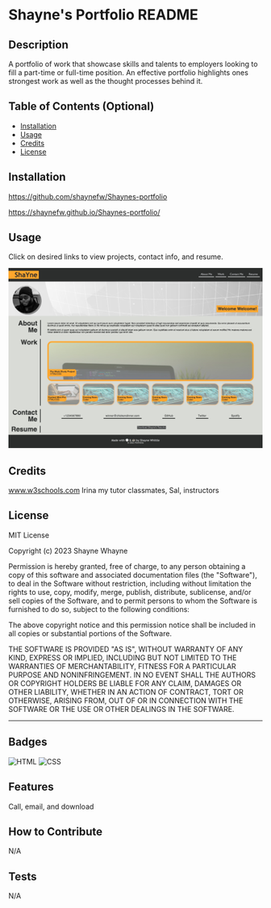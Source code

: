 # Shayne's Portfolio README

## Description

A portfolio of work that showcase skills and talents to employers looking to fill a part-time or full-time position. An effective portfolio highlights ones strongest work as well as the thought processes behind it.

## Table of Contents (Optional)

- [Installation](#installation)
- [Usage](#usage)
- [Credits](#credits)
- [License](#license)

## Installation

https://github.com/shaynefw/Shaynes-portfolio

https://shaynefw.github.io/Shaynes-portfolio/

## Usage

Click on desired links to view projects, contact info, and resume.

![webpage screenshot](assets/images/Shayne's%20Portfolio.png)

## Credits

www.w3schools.com
Irina my tutor
classmates, Sal, instructors

## License

MIT License

Copyright (c) 2023 Shayne Whayne

Permission is hereby granted, free of charge, to any person obtaining a copy of this software and associated documentation files (the "Software"), to deal in the Software without restriction, including without limitation the rights to use, copy, modify, merge, publish, distribute, sublicense, and/or sell copies of the Software, and to permit persons to whom the Software is furnished to do so, subject to the following conditions:

The above copyright notice and this permission notice shall be included in all copies or substantial portions of the Software.

THE SOFTWARE IS PROVIDED "AS IS", WITHOUT WARRANTY OF ANY KIND, EXPRESS OR IMPLIED, INCLUDING BUT NOT LIMITED TO THE WARRANTIES OF MERCHANTABILITY, FITNESS FOR A PARTICULAR PURPOSE AND NONINFRINGEMENT. IN NO EVENT SHALL THE AUTHORS OR COPYRIGHT HOLDERS BE LIABLE FOR ANY CLAIM, DAMAGES OR OTHER LIABILITY, WHETHER IN AN ACTION OF CONTRACT, TORT OR OTHERWISE, ARISING FROM, OUT OF OR IN CONNECTION WITH THE SOFTWARE OR THE USE OR OTHER DEALINGS IN THE SOFTWARE.

---

## Badges

![HTML](https://img.shields.io/badge/HTML-52.7%25-yellow) ![CSS](https://img.shields.io/badge/CSS-47.3%25-yellowgreen)

## Features

Call, email, and download

## How to Contribute

N/A

## Tests

N/A